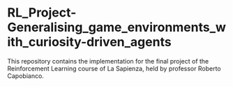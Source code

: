 # RL_Project-Generalising_game_environments_with_curiosity-driven_agents
This repository contains the implementation for the final project of the Reinforcement Learning course of La Sapienza, held by professor Roberto Capobianco.
